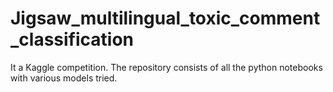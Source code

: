 # Jigsaw_multilingual_toxic_comment_classification

It a Kaggle competition.
The repository consists of all the python notebooks with various models tried.
